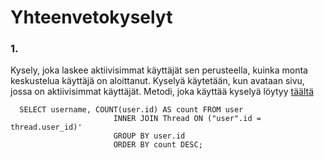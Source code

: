 # Yhteenvetokyselyt

### 1. 

Kysely, joka laskee aktiivisimmat käyttäjät sen perusteella, kuinka monta keskustelua käyttäjä on aloittanut. Kyselyä käytetään, kun avataan sivu, jossa on aktiivisimmat käyttäjät. Metodi, joka käyttää kyselyä löytyy [täältä](https://github.com/lehtoneo/keskustelufoorumi/blob/master/application/auth/models.py)

```
  SELECT username, COUNT(user.id) AS count FROM user
                       INNER JOIN Thread ON ("user".id = thread.user_id)'
                       GROUP BY user.id
                       ORDER BY count DESC;

```
